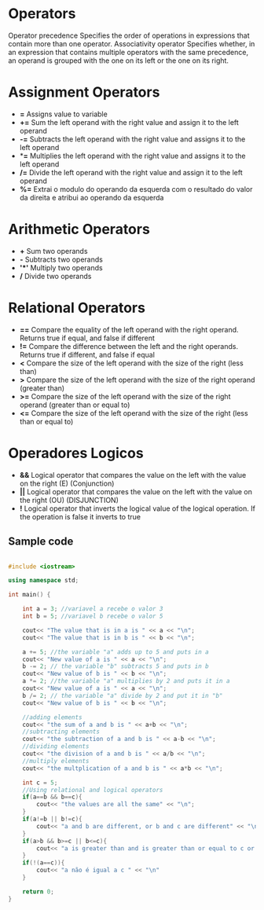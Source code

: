 # Operators

Operator precedence Specifies the order of operations in expressions that contain more than one operator. Associativity operator Specifies whether, in an expression that contains multiple operators with the same precedence, an operand is grouped with the one on its left or the one on its right.

# Assignment Operators

* **=** Assigns value to variable <br />
* **+=** Sum the left operand with the right value and assign it to the left operand <br />
* **-=** Subtracts the left operand with the right value and assigns it to the left operand <br />
* ***=** Multiplies the left operand with the right value and assigns it to the left operand <br />
* **/=** Divide the left operand with the right value and assign it to the left operand <br />
* **%=** Extrai o modulo do operando da esquerda com o resultado do valor da direita e atribui ao operando da esquerda <br />


# Arithmetic Operators

* **+** Sum two operands <br />
* **-** Subtracts two operands <br />
* **'*'** Multiply two operands <br />
* **/** Divide two operands <br />

# Relational Operators

* **==** Compare the equality of the left operand with the right operand. Returns true if equal, and false if different <br />
* **!=** Compare the difference between the left and the right operands. Returns true if different, and false if equal <br/>
* **<** Compare the size of the left operand with the size of the right (less than) <br />
* **>** Compare the size of the left operand with the size of the right operand (greater than) <br />
* **>=** Compare the size of the left operand with the size of the right operand (greater than or equal to) <br />
* **<=** Compare the size of the left operand with the size of the right (less than or equal to) <br />


# Operadores Logicos

* **&&** Logical operator that compares the value on the left with the value on the right (E) (Conjunction) <br />
* **||** Logical operator that compares the value on the left with the value on the right (OU) (DISJUNCTION) <br />
* **!** Logical operator that inverts the logical value of the logical operation. If the operation is false it inverts to true <br />


## Sample code

```cpp

#include <iostream>

using namespace std;

int main() {

    int a = 3; //variavel a recebe o valor 3
    int b = 5; //variavel b recebe o valor 5

    cout<< "The value that is in a is " << a << "\n";
    cout<< "The value that is in b is " << b << "\n";

    a += 5; //the variable "a" adds up to 5 and puts in a
    cout<< "New value of a is " << a << "\n";
    b -= 2; // the variable "b" subtracts 5 and puts in b
    cout<< "New value of b is " << b << "\n";
    a *= 2; //the variable "a" multiplies by 2 and puts it in a
    cout<< "New value of a is " << a << "\n";
    b /= 2; // the variable "a" divide by 2 and put it in "b"
    cout<< "New value of b is " << b << "\n";

    //adding elements
    cout<< "the sum of a and b is " << a+b << "\n";
    //subtracting elements
    cout<< "the subtraction of a and b is " << a-b << "\n";
    //dividing elements
    cout<< "the division of a and b is " << a/b << "\n";
    //multiply elements
    cout<< "the multplication of a and b is " << a*b << "\n";

    int c = 5;
    //Using relational and logical operators
    if(a==b && b==c){
        cout<< "the values ​​are all the same" << "\n";
    }
    if(a!=b || b!=c){
        cout<< "a and b are different, or b and c are different" << "\n";
    }
    if(a>b && b>=c || b<=c){
        cout<< "a is greater than and is greater than or equal to c or b is less than or equal to c" << "\n";
    }
    if(!(a==c)){
        cout<< "a não é igual a c " << "\n"
    }

    return 0;
}